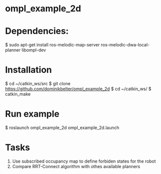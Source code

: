 # ompl_example_2d

# Dependencies:

$ sudo apt-get install ros-melodic-map-server ros-melodic-dwa-local-planner libompl-dev

# Installation

$ cd ~/catkin_ws/src
$ git clone https://github.com/dominikbelter/ompl_example_2d
$ cd ~/catkin_ws/
$ catkin_make

# Run example

$ roslaunch ompl_example_2d ompl_example_2d.launch

# Tasks

1. Use subscribed occupancy map to define forbiden states for the robot
2. Compare RRT-Connect algorithm with othes available planners
